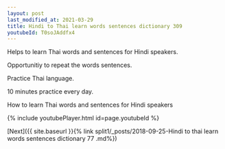 ```yaml
---
layout: post
last_modified_at: 2021-03-29
title: Hindi to Thai learn words sentences dictionary 309 
youtubeId: T0soJAddfx4
---
```

 
 
Helps to learn Thai words and sentences for Hindi speakers.

Opportunitiy to repeat the words sentences. 

Practice Thai language. 
 
10 minutes practice every day. 
 
How to learn Thai words and sentences for Hindi speakers 
 
{% include youtubePlayer.html id=page.youtubeId %}
 
 
[Next]({{ site.baseurl }}{% link  split1/_posts/2018-09-25-Hindi to thai learn words sentences dictionary 77 .md%})
 
